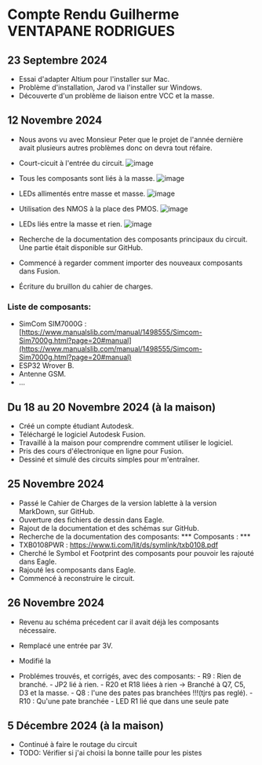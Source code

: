 # Compte Rendu Guilherme VENTAPANE RODRIGUES

## 23 Septembre 2024
- Essai d'adapter Altium pour l'installer sur Mac.
- Problème d'installation, Jarod va l'installer sur Windows.
- Découverte d'un problème de liaison entre VCC et la masse.

## 12 Novembre 2024
- Nous avons vu avec Monsieur Peter que le projet de l'année dernière avait plusieurs autres problèmes donc on devra tout réfaire.        
- Court-cicuit à l'entrée du circuit.
  ![image](https://github.com/user-attachments/assets/4c9664af-8ab2-4228-a892-88fa458c01a7)
- Tous les composants sont liés à la masse.
  ![image](https://github.com/user-attachments/assets/6b201a64-f41a-4265-9bcb-72407d0c83f5)
- LEDs allimentés entre masse et masse.
  ![image](https://github.com/user-attachments/assets/b70d72b0-e847-4489-95e2-e112881b2ec5)
- Utilisation des NMOS à la place des PMOS.
  ![image](https://github.com/user-attachments/assets/4eef47ae-e349-4b70-af49-58a68e484c0d)
- LEDs liés entre la masse et rien.
  ![image](https://github.com/user-attachments/assets/49a45590-99e6-4a7c-a344-1f0d12d132e3)  

- Recherche de la documentation des composants principaux du circuit. Une partie était disponible sur GitHub.
- Commencé à regarder comment importer des nouveaux composants dans Fusion.
- Écriture du bruillon du cahier de charges.

### Liste de composants:
- SimCom SIM7000G : [https://www.manualslib.com/manual/1498555/Simcom-Sim7000g.html?page=20#manual](https://www.manualslib.com/manual/1498555/Simcom-Sim7000g.html?page=20#manual)
- ESP32 Wrover B.
- Antenne GSM.
- ...

## Du 18 au 20 Novembre 2024 (à la maison)
- Créé un compte étudiant Autodesk.
- Téléchargé le logiciel Autodesk Fusion.
- Travaillé à la maison pour comprendre comment utiliser le logiciel.
- Pris des cours d'électronique en ligne pour Fusion.
- Dessiné et simulé des circuits simples pour m'entraîner.

## 25 Novembre 2024
- Passé le Cahier de Charges de la version lablette à la version MarkDown, sur GitHub.
- Ouverture des fichiers de dessin dans Eagle.
- Rajout de la documentation et des schémas sur GitHub.
- Recherche de la documentation des composants:
*** Composants : ***
- TXB0108PWR : https://www.ti.com/lit/ds/symlink/txb0108.pdf
- Cherché le Symbol et Footprint des composants pour pouvoir les rajouté dans Eagle.
- Rajouté les composants dans Eagle.
- Commencé à reconstruire le circuit.

## 26 Novembre 2024
- Revenu au schéma précedent car il avait déjà les composants nécessaire.
- Remplacé une entrée par 3V.
- Modifié la 


- Problémes trouvés, et corrigés, avec des composants:
        - R9 : Rien de branché.
        - JP2 lié à rien.
        - R20 et R18 liées à rien -> Branché à Q7, C5, D3 et la masse.
        - Q8 : l'une des pates pas branchées !!!(tjrs pas reglé).
        - R10 : Qu'une pate branchée
        - LED R1 lié que dans une seule pate

## 5 Décembre 2024 (à la maison)
- Continué à faire le routage du circuit
- TODO: Vérifier si j'ai choisi la bonne taille pour les pistes

